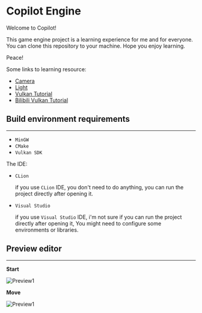 # Copilot Engine

Welcome to Copilot!

This game engine project is a learning experience for me and for everyone. 
You can clone this repository to your machine. Hope you enjoy learning.

Peace!

Some links to learning resource:

- [Camera](https://learnopengl-cn.github.io/01%20Getting%20started/09%20Camera/)
- [Light](https://learnopengl-cn.github.io/02%20Lighting/01%20Colors/)
- [Vulkan Tutorial](https://geek-docs.com/vulkan)
- [Bilibili Vulkan Tutorial](https://www.bilibili.com/video/BV1Vu411R7cb/?spm_id_from=333.337.search-card.all.click)

## Build environment requirements

------------

- `MinGW`
- `CMake`
- `Vulkan SDK`

The IDE:

- `CLion`

    if you use `CLion` IDE, you don't need to do anything, you can run the project directly after opening it.

- `Visual Studio`

    if you use `Visual Studio` IDE, i'm not sure if you can run the project directly after opening it, You might need to configure some environments or libraries. 

## Preview editor

-----------

**Start**

![Preview1](https://github.com/vcredent/copilot/blob/master/document/references/editor-preview-1.png)

**Move**

![Preview1](https://github.com/vcredent/copilot/blob/master/document/references/editor-preview-2.png)

